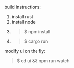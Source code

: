 build instructions:
1. install rust
2. install node
3. >$ npm install
4. >$ cargo run

modify ui on the fly:
>$ cd ui && npm run watch